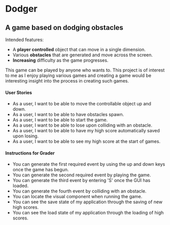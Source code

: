 # Dodger

## A game based on dodging obstacles 

Intended features:
- A **player controlled** object that can move in a single dimension.
- Various **obstacles** that are generated and move across the screen. 
- **Increasing** difficulty as the game progresses. 

This game can be played by anyone who wants to. This project is of interest to me as I enjoy playing various games and
creating a game would be interesting insight into the process in creating such games.

#### User Stories
- As a user, I want to be able to move the controllable object up and down.
- As a user, I want to be able to have obstacles spawn.
- As a user, I want to be able to start the game.
- As a user, I want to be able to lose upon colliding with an obstacle.
- As a user, I want to be able to have my high score automatically saved upon losing.
- As a user, I want to be able to see my high score at the start of games. 

#### Instructions for Grader
- You can generate the first required event by using the up and down keys once the game has begun.
- You can generate the second required event by playing the game.
- You can generate the third event by entering 'S' once the GUI has loaded.
- You can generate the fourth event by colliding with an obstacle. 
- You can locate the visual component when running the game.
- You can see the save state of my application through the saving of new high scores. 
- You can see the load state of my application through the loading of high scores. 